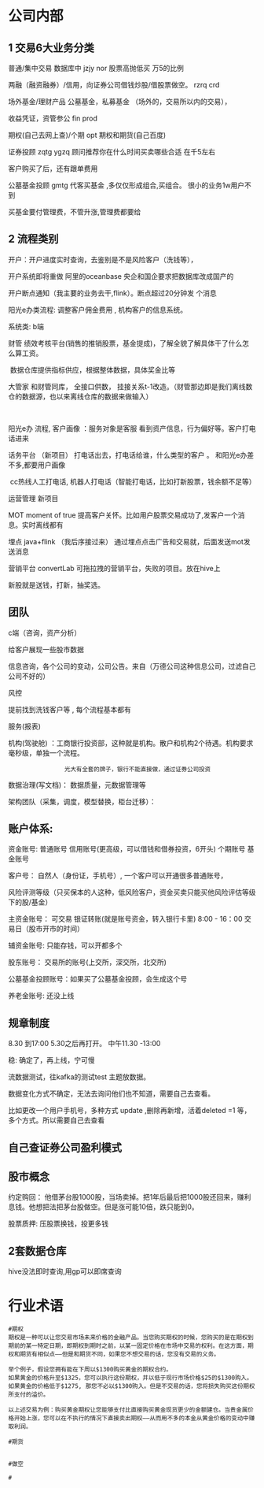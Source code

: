 # 公司内部

## 1 交易6大业务分类

普通/集中交易  数据库中 jzjy  nor  股票高抛低买   万5的比例



两融（融资融券）/信用，向证券公司借钱炒股/借股票做空。 rzrq  crd



场外基金/理财产品   公墓基金，私募基金 （场外的，交易所以内的交易），



收益凭证，资管参公  fin  prod 



期权(自己去网上查)/个期  opt  期权和期货(自己百度)





证券投顾  zqtg  ygzq  顾问推荐你在什么时间买卖哪些合适  在千5左右

客户购买了后，还有跟单费用



公墓基金投顾  gmtg  代客买基金  ,多仅仅形成组合,买组合。 很小的业务1w用户不到





买基金要付管理费，不管升涨,管理费都要给





## 2 流程类别 

开户：开户进度实时查询，去鉴别是不是风险客户（洗钱等），

开户系统即将重做 阿里的oceanbase 央企和国企要求把数据库改成国产的

开户断点通知（我主要的业务去干,flink）。断点超过20分钟发 个消息



阳光e办类流程:  调整客户佣金费用 ,  机构客户的信息系统。



系统类: b端

财管             绩效考核平台(销售的推销股票，基金提成)，了解全貌了解具体干了什么怎么算工资。

​					数据仓库提供指标供应，根据整体数据，具体奖金比等

大管家        和财管同库， 全接口供数，  挂接关系t-1改造。（财管那边即是我们离线数仓的数据源，也以来离线仓库的数据来做输入）

​				   



阳光e办      流程,            客户画像 ：服务对象是客服   看到资产信息，行为偏好等。客户打电话进来

话务平台      （新项目） 打电话出去，打电话给谁，什么类型的客户  。 和阳光e办差不多,都要用户画像

​						cc热线人工打电话,    机器人打电话（智能打电话，比如打新股票，钱余额不足等）







运营管理      新项目

MOT      moment of true   提高客户关怀。比如用户股票交易成功了,发客户一个消息。实时离线都有

埋点       java+flink  （我后序接过来） 通过埋点点击广告和交易就，后面发送mot发送消息

营销平台  convertLab 可拖拉拽的营销平台，失败的项目。放在hive上







新股就是送钱，打新，抽奖选。 

## 团队

c端（咨询，资产分析） 

给客户展现一些股市数据

信息咨询，各个公司的变动，公司公告。来自（万德公司这种信息公司，过滤自己公司不好的）



风控

提前找到洗钱客户等  ,    每个流程基本都有



服务(报表)



机构(驾驶舱) ：工商银行投资部，这种就是机构。散户和机构2个待遇。机构要求毫秒级，单独一个流程。

 					光大有全套的牌子，银行不能直接做，通过证券公司投资



数据治理(写文档)： 数据质量，元数据管理等



架构团队（采集，调度，模型替换，柜台迁移）：





## 账户体系:

资金账号:   普通账号        信用账号(更高级，可以借钱和借券投资，6开头)    个期账号  基金账号



客户号：  自然人（身份证，手机号）, 一个客户可以开通很多普通账号， 

​				 风险评测等级（只买保本的人这种，低风险客户，资金买卖只能买他风险评估等级下的股/基金）

主资金账号： 可交易  银证转账(就是账号资金，转入银行卡里)    8:00 - 16：00 交易日（股市开市的时间）

辅资金账号:    只能存钱，可以开都多个

股东账号：        交易所的账号(上交所，深交所，北交所)

公墓基金投顾账号：如果买了公墓基金投顾，会生成这个号

养老金账号: 还没上线



#### 

## 规章制度

8.30 到17:00  5.30之后再打开。   中午11.30 -13:00 

稳:  确定了，再上线，宁可慢



流数据测试，往kafka的测试test 主题放数据。

数据变化方式不确定，无法去询问他们也不知道，需要自己去查看。

比如更改一个用户手机号，多种方式 update ,删除再新增，活着deleted =1 等，多个方式。所以需要自己去查看



## 自己查证券公司盈利模式







## 股市概念

约定购回： 他借茅台股1000股，当场卖掉。把1年后最后把1000股还回来，赚利息钱。他想把法把茅台股做空。但是涨可能10倍，跌只能到0。

股票质押: 压股票换钱，投更多钱







## 2套数据仓库

hive没法即时查询,用gp可以即席查询



# 行业术语

```mysql
#期权
期权是一种可以让您交易市场未来价格的金融产品。当您购买期权的时候，您购买的是在期权到期前的某一特定日期，即期权到期时之前，以某一固定价格在市场中交易的权利。在这方面，期权和期货有相似点——但是和期货不同，如果您不想交易的话，您没有交易的义务。

举个例子，假设您拥有能在下周以$1300购买黄金的期权合约。
如果黄金的价格升至$1325，您可以执行这份期权，并以低于现行市场价格$25的$1300购入。
如果黄金的价格低于$1275, 那您不必以$1300购入。但是不交易的话，您将损失购买这份期权所支付的溢价。

以上述交易为例：购买黄金期权让您能够支付比直接购买黄金现货更少的金额建仓。当贵金属价格开始上涨，您可以在不执行的情况下直接卖出期权——从而用不多的本金从黄金价格的变动中赚取利润。

#期货


#做空

#
```

